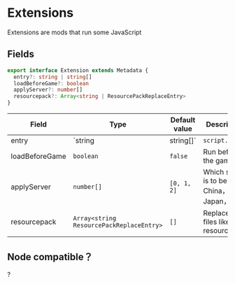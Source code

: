 # Extensions

Extensions are mods that run some JavaScript
## Fields

```typescript
export interface Extension extends Metadata {
  entry?: string | string[]
  loadBeforeGame?: boolean
  applyServer?: number[]
  resourcepack?: Array<string | ResourcePackReplaceEntry>
}
```

| Field           | Type                                       | Default value      | Description                                                     |
| -------------- | ------------------------------------------ | ----------- | -------------------------------------------------------- |
| entry          | `string | string[]`                        | `script.js` | Run the js code.                                 |
| loadBeforeGame | `boolean`                                  | `false`     | Run before the game                           |
| applyServer    | `number[]`                                 | `[0, 1, 2]` | Which server is to be run. 0 China，1 Japan，2 EN |
| resourcepack   | `Array<string ResourcePackReplaceEntry>` | `[]`        | Replaces files like a resourcepack      |

## Node compatible？
?
